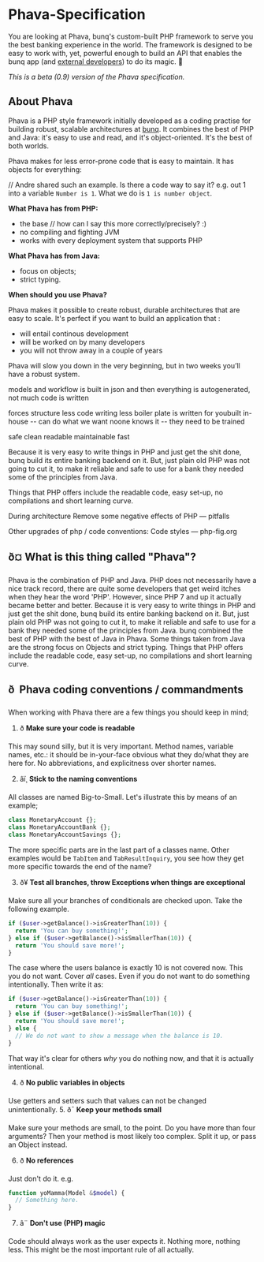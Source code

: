 # Phava-Specification

You are looking at Phava, bunq's custom-built PHP framework to serve you the best banking experience in the world.
The framework is designed to be easy to work with, yet, powerful enough to build an API that enables the bunq app (and [external developers](https://github.com/bunq)) to do its magic. 🌈

*This is a beta (0.9) version of the Phava specification.*

## About Phava 

Phava is a PHP style framework initially developed as a coding practise for building robust, scalable architectures at [bunq](https://bunq.com). It combines the best of PHP and Java: it's easy to use and read, and it's object-oriented. It's the best of both worlds.

Phava makes for less error-prone code that is easy to maintain. It has objects for everything:

// Andre shared such an example. Is there a code way to say it?
e.g. out 1 into a variable `Number is 1`. What we do is `1 is number object`.

**What Phava has from PHP:**

* the base // how can I say this more correctly/precisely? :)
* no compiling and fighting JVM 
* works with every deployment system that supports PHP 

**What Phava has from Java:**

* focus on objects;
* strict typing.

**When should you use Phava?**

Phava makes it possible to create robust, durable architectures that are easy to scale. It's perfect if you want to build an  application that :

* will entail continous development
* will be worked on by many developers
* you will not throw away in a couple of years

Phava will slow you down in the very beginning, but in two weeks you’ll have a robust system.

models and workflow is built in json and then everything is autogenerated, not much code is written

forces structure
less code writing
less boiler plate is written for youbuilt in-house -- can do what we want
noone knows it -- they need to be trained 

safe
clean
readable
maintainable
fast

Because it is very easy to write things in PHP and just get the shit done, bunq build its entire banking backend on it.
But, just plain old PHP was not going to cut it, to make it reliable and safe to use for a bank they needed some of the principles from Java.

Things that PHP offers include the readable code, easy set-up, no compilations and short learning curve.

During architecture
Remove some negative effects of PHP — pitfalls

Other upgrades of php / code conventions: 
Code styles — php-fig.org


## ð¤ What is this thing called "Phava"?
Phava is the combination of PHP and Java.
PHP does not necessarily have a nice track record, there are quite some developers that get weird itches when they hear the word 'PHP'.
However, since PHP 7 and up it actually became better and better.
Because it is very easy to write things in PHP and just get the shit done, bunq build its entire banking backend on it.
But, just plain old PHP was not going to cut it, to make it reliable and safe to use for a bank they needed some of the principles from Java.
bunq combined the best of PHP with the best of Java in Phava.
Some things taken from Java are the strong focus on Objects and strict typing.
Things that PHP offers include the readable code, easy set-up, no compilations and short learning curve.

## ð  Phava coding conventions / commandments
When working with Phava there are a few things you should keep in mind;

1. ð **Make sure your code is readable**

  This may sound silly, but it is very important. Method names, variable names, etc.: it should be in-your-face obvious what they do/what they are here for. No abbreviations, and explicitness over shorter names.

2. âï¸ **Stick to the naming conventions**

  All classes are named Big-to-Small.
  Let's illustrate this by means of an example;

  ```php
  class MonetaryAccount {};
  class MonetaryAccountBank {};
  class MonetaryAccountSavings {};
  ```

  The more specific parts are in the last part of a classes name. Other examples would be `TabItem` and `TabResultInquiry`, you see how they get more specific towards the end of the name?

3. ð¥ **Test all branches, throw Exceptions when things are exceptional**
  <!-- Very bad example, I need a better one -->
  Make sure all your branches of conditionals are checked upon.
  Take the following example.

  ```php
  if ($user->getBalance()->isGreaterThan(10)) {
    return 'You can buy something!';
  } else if ($user->getBalance()->isSmallerThan(10)) {
    return 'You should save more!';
  }
  ```

  The case where the users balance is exactly 10 is not covered now.
  This you do not want.
  Cover _all_ cases.
  Even if you do not want to do something intentionally.
  Then write it as:

  ```php
  if ($user->getBalance()->isGreaterThan(10)) {
    return 'You can buy something!';
  } else if ($user->getBalance()->isSmallerThan(10)) {
    return 'You should save more!';
  } else {
    // We do not want to show a message when the balance is 10.
  }
  ```

  That way it's clear for others _why_ you do nothing now, and that it is actually intentional.

4. ð **No public variables in objects**

  Use getters and setters such that values can not be changed unintentionally.
5. ð¯ **Keep your methods small**

  Make sure your methods are small, to the point.
  Do you have more than four arguments?
  Then your method is most likely too complex.
  Split it up, or pass an Object instead.

6. ð **No references**

  Just don't do it. <!-- Needs explanation -->
  e.g.

  ```php
  function yoMamma(Model &$model) {
    // Something here.
  }
  ```

7. â¨ **Don't use (PHP) magic**

  Code should always work as the user expects it.
  Nothing more, nothing less.
  This might be the most important rule of all actually.

